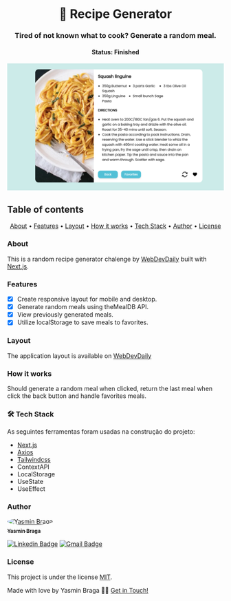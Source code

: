 <h1 align="center">
   🍲 Recipe Generator
</h1>

<h3 align="center">
    Tired of not known what to cook? Generate a random meal.
</h3>

<h4 align="center"> 
	 Status: Finished
</h4>

![Screenshot](/screenshot.png)

## Table of contents

<p align="center">
 <a href="#about">About</a> •
 <a href="#features">Features</a> •
 <a href="#layout">Layout</a> • 
 <a href="#how-it-works">How it works</a> • 
 <a href="#tech-stack">Tech Stack</a> • 
 <a href="#author">Author</a> • 
 <a href="#license">License</a>
</p>

### About

This is a random recipe generator chalenge by [WebDevDaily](https://www.webdevdaily.io/dashboard/home) built with [Next.js](https://nextjs.org/).

### Features

- [x] Create responsive layout for mobile and desktop.
- [x] Generate random meals using theMealDB API.
- [x] View previously generated meals.
- [x] Utilize localStorage to save meals to favorites.

### Layout

The application layout is available on [WebDevDaily](https://www.webdevdaily.io/projects/recipe-generator-app/514)

### How it works

Should generate a random meal when clicked, return the last meal when click the back button and handle favorites meals.

### 🛠 Tech Stack

As seguintes ferramentas foram usadas na construção do projeto:

- [Next.js](https://nextjs.org/)
- [Axios](https://axios-http.com/ptbr/docs/intro)
- [Tailwindcss](https://tailwindcss.com/)
- ContextAPI
- LocalStorage
- UseState
- UseEffect

### Author

<a href="https://www.linkedin.com/in/yasminbragat/">
 <img style="border-radius: 50%;" src="https://media.licdn.com/dms/image/C4D03AQGxGeqYTbr-qg/profile-displayphoto-shrink_200_200/0/1668014770690?e=1728518400&v=beta&t=g31f8Te8b3uTlWvaZfAJR23pP8AxCaVTLHO-XmOgHiw" width="100px;" alt="Yasmin Braga"/>
 <br />
 <sub><b>Yasmin Braga</b></sub></a> <a href="https://www.linkedin.com/in/yasminbragat/" title="Rocketseat"></a>
 <br />

[![Linkedin Badge](https://img.shields.io/badge/-Yasmin-blue?style=flat-square&logo=Linkedin&logoColor=white&link=https://www.linkedin.com/in/yasminbragat/)](https://www.linkedin.com/in/yasminbragat/)
[![Gmail Badge](https://img.shields.io/badge/-yasminbragat.dev@gmail.com-c14438?style=flat-square&logo=Gmail&logoColor=white&link=mailto:yasminbragat.dev@gmail.com)](mailto:yasminbragat.dev.com)

### License

This project is under the license [MIT](./LICENSE).

Made with love by Yasmin Braga 👋🏽 [Get in Touch!](https://www.linkedin.com/in/yasminbragat/)

